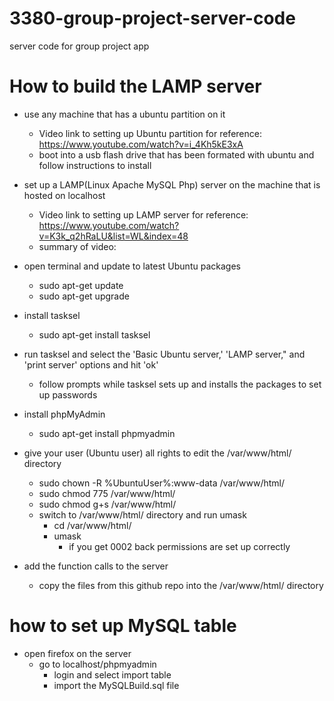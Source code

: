 # 3380-group-project-server-code
server code for group project app


# How to build the LAMP server

* use any machine that has a ubuntu partition on it<br>
  * Video link to setting up Ubuntu partition for reference: https://www.youtube.com/watch?v=i_4Kh5kE3xA<br>
  * boot into a usb flash drive that has been formated with ubuntu and follow instructions to install<br>

* set up a LAMP(Linux Apache MySQL Php) server on the machine that is hosted on localhost<br>
  * Video link to setting up LAMP server for reference: https://www.youtube.com/watch?v=K3k_q2hRaLU&list=WL&index=48<br>
  * summary of video:<br>
 * open terminal and update to latest Ubuntu packages<br>
    * sudo apt-get update<br>
    * sudo apt-get upgrade<br>
  * install tasksel<br>
    * sudo apt-get install tasksel<br>
  * run tasksel and select the 'Basic Ubuntu server,' 'LAMP server," and 'print server' options and hit 'ok'<br>
    * follow prompts while tasksel sets up and installs the packages to set up passwords<br>
  * install phpMyAdmin<br> 
    * sudo apt-get install phpmyadmin<br>
  * give your user (Ubuntu user) all rights to edit the /var/www/html/ directory<br>
    * sudo chown -R %UbuntuUser%:www-data /var/www/html/<br>
    * sudo chmod 775 /var/www/html/<br>
    * sudo chmod g+s /var/www/html/<br>
    * switch to /var/www/html/ directory and run umask<br>
      * cd /var/www/html/<br>
      * umask<br>
        * if you get 0002 back permissions are set up correctly<br>
 * add the function calls to the server
   * copy the files from this github repo into the /var/www/html/ directory 
# how to set up MySQL table 
* open firefox on the server
  * go to localhost/phpmyadmin
    * login and select import table
    * import the MySQLBuild.sql file
